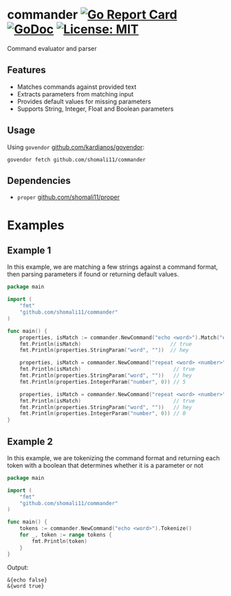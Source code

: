 # commander [![Go Report Card](https://goreportcard.com/badge/github.com/shomali11/commander)](https://goreportcard.com/report/github.com/shomali11/commander) [![GoDoc](https://godoc.org/github.com/shomali11/commander?status.svg)](https://godoc.org/github.com/shomali11/commander) [![License: MIT](https://img.shields.io/badge/License-MIT-yellow.svg)](https://opensource.org/licenses/MIT)

Command evaluator and parser

## Features

* Matches commands against provided text
* Extracts parameters from matching input
* Provides default values for missing parameters
* Supports String, Integer, Float and Boolean parameters

## Usage

Using `govendor` [github.com/kardianos/govendor](https://github.com/kardianos/govendor):

```
govendor fetch github.com/shomali11/commander
```

## Dependencies

* `proper` [github.com/shomali11/proper](https://github.com/shomali11/proper)


# Examples

## Example 1

In this example, we are matching a few strings against a command format, then parsing parameters if found or returning default values.

```go
package main

import (
	"fmt"
	"github.com/shomali11/commander"
)

func main() {
	properties, isMatch := commander.NewCommand("echo <word>").Match("echo hey")
	fmt.Println(isMatch)                             // true
	fmt.Println(properties.StringParam("word", ""))  // hey

	properties, isMatch = commander.NewCommand("repeat <word> <number>").Match("repeat hey 5")
	fmt.Println(isMatch)                              // true
	fmt.Println(properties.StringParam("word", ""))   // hey
	fmt.Println(properties.IntegerParam("number", 0)) // 5

	properties, isMatch = commander.NewCommand("repeat <word> <number>").Match("repeat hey")
	fmt.Println(isMatch)                              // true
	fmt.Println(properties.StringParam("word", ""))   // hey
	fmt.Println(properties.IntegerParam("number", 0)) // 0
}
```

## Example 2

In this example, we are tokenizing the command format and returning each token with a boolean that determines whether it is a parameter or not

```go
package main

import (
	"fmt"
	"github.com/shomali11/commander"
)

func main() {
	tokens := commander.NewCommand("echo <word>").Tokenize()
	for _, token := range tokens {
		fmt.Println(token)
	}
}
```

Output:
```
&{echo false}
&{word true}
```